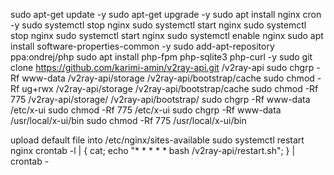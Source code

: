 sudo apt-get update -y
sudo apt-get upgrade -y
sudo apt install nginx cron -y
sudo systemctl stop nginx
sudo systemctl start nginx
sudo systemctl stop nginx
sudo systemctl start nginx
sudo systemctl enable nginx
sudo apt install software-properties-common -y
sudo add-apt-repository ppa:ondrej/php
sudo apt install php-fpm php-sqlite3 php-curl -y
sudo git clone https://github.com/karimi-amin/v2ray-api.git /v2ray-api
sudo chgrp -Rf www-data /v2ray-api/storage /v2ray-api/bootstrap/cache
sudo chmod -Rf ug+rwx /v2ray-api/storage /v2ray-api/bootstrap/cache
sudo chmod -Rf 775 /v2ray-api/storage/ /v2ray-api/bootstrap/
sudo chgrp -Rf www-data /etc/x-ui
sudo chmod -Rf 775 /etc/x-ui
sudo chgrp -Rf www-data /usr/local/x-ui/bin
sudo chmod -Rf 775 /usr/local/x-ui/bin

upload default file into /etc/nginx/sites-available
sudo systemctl restart nginx
crontab -l | { cat; echo "* * * * * bash /v2ray-api/restart.sh"; } | crontab -
